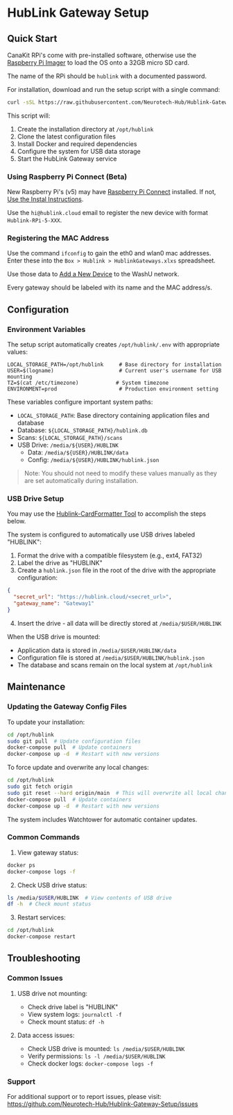 # HubLink Gateway Setup

## Quick Start

CanaKit RPi's come with pre-installed software, otherwise use the [Raspberry Pi Imager](https://www.raspberrypi.com/software/) to load the OS onto a 32GB micro SD card.

The name of the RPi should be `hublink` with a documented password.

For installation, download and run the setup script with a single command:
```bash
curl -sSL https://raw.githubusercontent.com/Neurotech-Hub/Hublink-Gateway-Setup/main/setup.sh | sudo bash
```

This script will:
1. Create the installation directory at `/opt/hublink`
2. Clone the latest configuration files
3. Install Docker and required dependencies
4. Configure the system for USB data storage
5. Start the HubLink Gateway service

### Using Raspberry Pi Connect (Beta)

New Raspberry Pi's (v5) may have [Raspberry Pi Connect](https://www.raspberrypi.com/software/connect/) installed. If not, [Use the Instal Instructions](https://www.raspberrypi.com/documentation/services/connect.html).

Use the `hi@hublink.cloud` email to register the new device with format `Hublink-RPi-5-XXX`.

### Registering the MAC Address

Use the command `ifconfig` to gain the eth0 and wlan0 mac addresses. Enter these into the `Box > Hublink > HublinkGateways.xlxs` spreadsheet.

Use those data to [Add a New Device](https://wustl.service-now.com/sp?id=sc_cat_item&table=sc_cat_item&sys_id=2a8f28881b91e91070f1fc451a4bcb0e) to the WashU network.

Every gateway should be labeled with its name and the MAC address/s.

## Configuration

### Environment Variables

The setup script automatically creates `/opt/hublink/.env` with appropriate values:
```env
LOCAL_STORAGE_PATH=/opt/hublink     # Base directory for installation
USER=$(logname)                     # Current user's username for USB mounting
TZ=$(cat /etc/timezone)            # System timezone
ENVIRONMENT=prod                    # Production environment setting
```

These variables configure important system paths:
- `LOCAL_STORAGE_PATH`: Base directory containing application files and database
- Database: `${LOCAL_STORAGE_PATH}/hublink.db`
- Scans: `${LOCAL_STORAGE_PATH}/scans`
- USB Drive: `/media/${USER}/HUBLINK`
  - Data: `/media/${USER}/HUBLINK/data`
  - Config: `/media/${USER}/HUBLINK/hublink.json`

> Note: You should not need to modify these values manually as they are set automatically during installation.

### USB Drive Setup

You may use the [Hublink-CardFormatter Tool](https://github.com/Neurotech-Hub/Hublink-CardFormatter) to accomplish the steps below.

The system is configured to automatically use USB drives labeled "HUBLINK":
1. Format the drive with a compatible filesystem (e.g., ext4, FAT32)
2. Label the drive as "HUBLINK"
3. Create a `hublink.json` file in the root of the drive with the appropriate configuration:
```json  
{
  "secret_url": "https://hublink.cloud/<secret_url>",
  "gateway_name": "Gateway1"
}
```
4. Insert the drive - all data will be directly stored at `/media/$USER/HUBLINK`

When the USB drive is mounted:
- Application data is stored in `/media/$USER/HUBLINK/data`
- Configuration file is stored at `/media/$USER/HUBLINK/hublink.json`
- The database and scans remain on the local system at `/opt/hublink`

## Maintenance

### Updating the Gateway Config Files

To update your installation:
```bash
cd /opt/hublink
sudo git pull  # Update configuration files
docker-compose pull  # Update containers
docker-compose up -d  # Restart with new versions
```

To force update and overwrite any local changes:
```bash
cd /opt/hublink
sudo git fetch origin
sudo git reset --hard origin/main  # This will overwrite all local changes
docker-compose pull  # Update containers
docker-compose up -d  # Restart with new versions
```

The system includes Watchtower for automatic container updates.

### Common Commands

1. View gateway status:
```bash
docker ps
docker-compose logs -f
```

2. Check USB drive status:
```bash
ls /media/$USER/HUBLINK  # View contents of USB drive
df -h  # Check mount status
```

3. Restart services:
```bash
cd /opt/hublink
docker-compose restart
```

## Troubleshooting

### Common Issues

1. USB drive not mounting:
   - Check drive label is "HUBLINK"
   - View system logs: `journalctl -f`
   - Check mount status: `df -h`

2. Data access issues:
   - Check USB drive is mounted: `ls /media/$USER/HUBLINK`
   - Verify permissions: `ls -l /media/$USER/HUBLINK`
   - Check docker logs: `docker-compose logs -f`

### Support

For additional support or to report issues, please visit:
https://github.com/Neurotech-Hub/Hublink-Gateway-Setup/issues